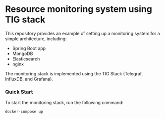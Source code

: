 # Resource monitoring system using TIG stack

This repository provides an example of setting up a monitoring system for a simple architecture, including:

- Spring Boot app
- MongoDB 
- Elasticsearch 
- nginx 

The monitoring stack is implemented using the TIG Stack (Telegraf, InfluxDB, and Grafana).

### Quick Start

To start the monitoring stack, run the following command:
```
docker-compose up
```
